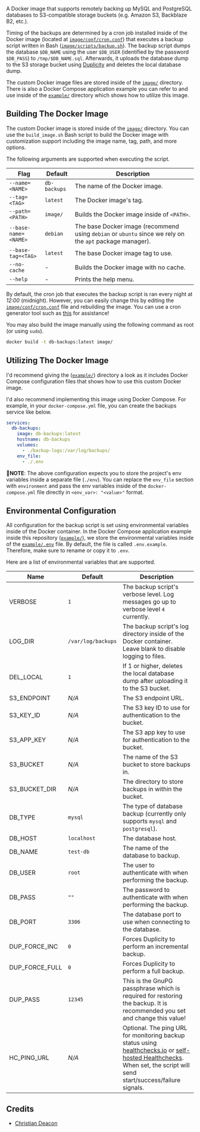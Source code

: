 A Docker image that supports remotely backing up MySQL and PostgreSQL databases to S3-compatible storage buckets (e.g. Amazon S3, Backblaze B2, etc.).

Timing of the backups are determined by a cron job installed inside of the Docker image (located at [`image/conf/cron.conf`](./image/conf/cron.conf)) that executes a backup script written in Bash ([`image/scripts/backup.sh`](./image/scripts/backup.sh)). The backup script dumps the database `$DB_NAME` using the user `$DB_USER` (identified by the password `$DB_PASS`) to `/tmp/$DB_NAME.sql`. Afterwards, it uploads the database dump to the S3 storage bucket using [Duplicity](https://duplicity.us/) and deletes the local database dump.

The custom Docker image files are stored inside of the [`image/`](./image) directory. There is also a Docker Compose application example you can refer to and use inside of the [`example/`](./example) directory which shows how to utilize this image.

## Building The Docker Image
The custom Docker image is stored inside of the [`image/`](./image) directory. You can use the `build_image.sh` Bash script to build the Docker image with customization support including the image name, tag, path, and more options.

The following arguments are supported when executing the script.

| Flag | Default | Description |
| ---- | ------- | ----------- |
| `--name=<NAME>` | `db-backups` | The name of the Docker image. |
| `--tag=<TAG>` | `latest` | The Docker image's tag. |
| `--path=<PATH>` | `image/` | Builds the Docker image inside of `<PATH>`. |
| `--base-name=<NAME>` | `debian` | The base Docker image (recommend using `debian` or `ubuntu` since we rely on the `apt` package manager). |
| `--base-tag=<TAG>` | `latest` | The base Docker image tag to use. |
| `--no-cache` | - | Builds the Docker image with no cache. |
| `--help` | - | Prints the help menu. |

By default, the cron job that executes the backup script is ran every night at *12:00* (midnight). However, you can easily change this by editing the [`image/conf/cron.conf`](./image/conf/cron.conf) file and rebuilding the image. You can use a cron generator tool such as [this](https://crontab.cronhub.io/) for assistance!

You may also build the image manually using the following command as root (or using `sudo`).

```bash
docker build -t db-backups:latest image/
```

## Utilizing The Docker Image
I'd recommend giving the ([`example/`](./example)) directory a look as it includes Docker Compose configuration files that shows how to use this custom Docker image.

I'd also recommend implementing this image using Docker Compose. For example, in your `docker-compose.yml` file, you can create the backups service like below.

```yaml
services:
  db-backups:
    image: db-backups:latest
    hostname: db-backups
    volumes:
      - ./backup-logs:/var/log/backups/
    env_file:
      - ./.env
```

📝**NOTE**: The above configuration expects you to store the project's env variables inside a separate file (`./env`). You can replace the `env_file` section with `environment` and pass the env variables inside of the `docker-compose.yml` file directly in `<env_var>: "<value>"` format.

## Environmental Configuration
All configuration for the backup script is set using environmental variables inside of the Docker container. In the Docker Compose application example inside this repository ([`example/`](./example)), we store the environmental variables inside of the [`example/.env`](./example/.env.example) file. By default, the file is called `.env.example`. Therefore, make sure to rename or copy it to `.env`.

Here are a list of environmental variables that are supported.

| Name | Default | Description |
| ---- | ------- | ----------- |
| VERBOSE | `1` | The backup script's verbose level. Log messages go up to verbose level `4` currently. |
| LOG_DIR | `/var/log/backups` | The backup script's log directory inside of the Docker container. Leave blank to disable logging to files. |
| DEL_LOCAL | `1` | If 1 or higher, deletes the local database dump after uploading it to the S3 bucket. |
| S3_ENDPOINT | *N/A* | The S3 endpoint URL. |
| S3_KEY_ID | *N/A* | The S3 key ID to use for authentication to the bucket. |
| S3_APP_KEY | *N/A* | The S3 app key to use for authentication to the bucket. |
| S3_BUCKET | *N/A* | The name of the S3 bucket to store backups in. |
| S3_BUCKET_DIR | *N/A* | The directory to store backups in within the bucket. |
| DB_TYPE | `mysql` | The type of database backup (currently only supports `mysql` and `postgresql`). |
| DB_HOST | `localhost` | The database host. |
| DB_NAME | `test-db` | The name of the database to backup. |
| DB_USER | `root` | The user to authenticate with when performing the backup. |
| DB_PASS | `""` | The password to authenticate with when performing the backup. |
| DB_PORT | `3306` | The database port to use when connecting to the database. |
| DUP_FORCE_INC | `0` | Forces Duplicity to perform an incremental backup. |
| DUP_FORCE_FULL | `0` | Forces Duplicity to perform a full backup. |
| DUP_PASS | `12345` | This is the GnuPG passphrase which is required for restoring the backup. It is recommended you set and change this value! |
| HC_PING_URL | *N/A* | Optional. The ping URL for monitoring backup status using [healthchecks.io](https://healthchecks.io/) or [self-hosted Healthchecks](https://github.com/healthchecks/healthchecks). When set, the script will send start/success/failure signals. |

## Credits
* [Christian Deacon](https://github.com/gamemann)